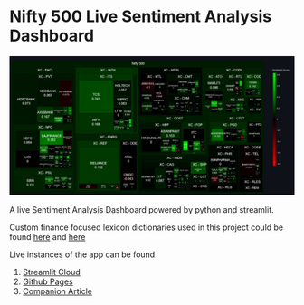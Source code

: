 # Nifty 500 Live Sentiment Analysis Dashboard

![app-img](./app.png)

A live Sentiment Analysis Dashboard powered by python and streamlit.


Custom finance focused lexicon dictionaries used in this project could be found [here](https://sraf.nd.edu/loughranmcdonald-master-dictionary/) and [here](https://github.com/nunomroliveira/stock_market_lexicon)

Live instances of the app can be found
1. [Streamlit Cloud](https://shubxam-nifty-500-live-sentiment-a-dashboard-generation-g2k8hd.streamlit.app/#nifty-500-stocks-sentiment-analyzer)
2. [Github Pages](https://shubxam.github.io/NIFTY_500_live_sentiment.html)
3. [Companion Article](https://xumitcapital.medium.com/sentiment-analysis-dashboard-using-python-d40506e2709d)
